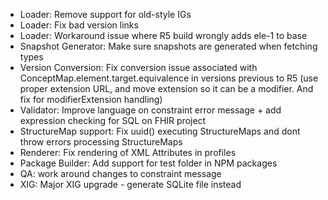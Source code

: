 * Loader: Remove support for old-style IGs
* Loader: Fix bad version links
* Loader: Workaround issue where R5 build wrongly adds ele-1 to base
* Snapshot Generator: Make sure snapshots are generated when fetching types
* Version Conversion: Fix conversion issue associated with ConceptMap.element.target.equivalence in versions previous to R5 (use proper extension URL, and move extension so it can be a modifier. And fix for modifierExtension handling)
* Validator: Improve language on constraint error message + add expression checking for SQL on FHIR project
* StructureMap support: Fix uuid() executing StructureMaps and dont throw errors processing StructureMaps
* Renderer: Fix rendering of XML Attributes in profiles
* Package Builder: Add support for test folder in NPM packages
* QA: work around changes to constraint message
* XIG: Major XIG upgrade - generate SQLite file instead


